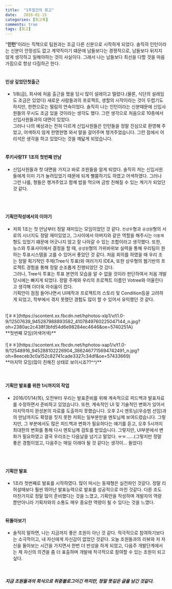 ```yaml
---
title:  "1주일간의 회고"
date:   2016-01-15
categories: [회고록]
comments: true
tags: [회고]
---
```


"__인턴__"이라는 직책으로 팀원과는 조금 다른 신분으로 시작하게 되었다. 솔직히 인턴이라는 신분이 안정성도 없고 계약직이기 떄문에 남들보다는 경쟁적으로, 남들보다 뒤지지 않게 생각하고 일해야하는 것이 사실이다. 그래서 나는 남들보다 최선을 다할 것을 마음가짐으로 항상 다짐하곤 한다.
<BR><br>


#### 인상 깊었던첫출근
* 1/8(금), 회사에 처음 출근을 했을 당시 많이 설레이고 떨렸다.(물론, 식단의 설레임도 조금은 있었다) 새로운 사람들과의 프로젝트, 생할의 시작이라는 것이 두렵기도 하지만, 한편으로는 떨림의 연속이었다. 솔직히 나는 인턴이라는 신분때문에 신입사원들의 무시도 조금 있을 것이라는 생각도 했다. 그런 생각으로 처음으로 10층에서 신입사원들과의 대면이 있었다. 
<br>그러나 나의 예상과는 전혀 다르게 신입사원들은 인턴들을 정말 진심으로 환영해 주었고, 어색하지 않게 한명한명 와서 말을 걸어주며 챙겨주었습니다. 그런 점에서 어리석은 생각을 하고 있었다는 것을 깨닯게 되었습니다.
<br><br>

#### 루키사랑TF 1조의 첫번째 만남
* 신입사원들과 첫 대면을 가지고 바로 조원들을 알게 되었다. 솔직히 저는 신입사원들에게 이미 기가 눌려있었기 때문에 되게 뻘쭘하기도 하였고 어색하였다. 그러나 그런 나를, 형들은 챙겨주었고 함께 밥을 먹으며 금방 친해질 수 있는 계기가 되었던 것 같다. 

<br><br>


#### 기획안작성에서의 이야기
* 저희 1조는 첫 만남부터 정말 재미있는 모임이었던 것 같다. `전상우`형과 `공성원`형의 서로의 시너지도 정말 재미있었고, 그사이에서 아버지와 같은 역할을 해주시는 `이동재`형도 있었기 떄문에 어긋나지 않고 잘 나아갈 수 있는 조합이라고 생각했다. 또한, 뉴스와 투표사이에서 결정을 할 때, `공성원`형의 가위바위보 실력을 통해 우리팀이 원하는 투표시스템을 고를 수 있어서 좋았던 것 같다. 처음 회의를 하였을 때 우리 조는 정말 획기적인 주제(Tree식 투표)와 여러가지 IDEA, 또한 상우형의 웹기반의 프로젝트 경험을 통해 정말 순조롭게 진행되었던 것 갔다.<BR>
그러나, Tree식 투표는 투표 본연의 모습을 알 수 없을 것이라 판단하여서 처음 개발당시에는 빠지게 되었다. 정말 주제와 우리의 프로젝트 이름인 Votree와 어울린다고 생각해 더더욱 아쉬움이 컸다. <BR>
기획안이 점점 들어나면서 UI제작과 프로젝트의 스토리 및 Condition등을 고려하게 되었고, 학부에서 겪지 못했던 경험도 많이 할 수 있어서 유익했던 것 같다. 
<br>
![ㅎㅎ](https://scontent.xx.fbcdn.net/hphotos-xlp1/v/t1.0-9/12507639_945287988893582_4107849760225047144_n.jpg?oh=2380ac2c438f3bfd54d6e98284ec4646&oe=5740251A)<br>
**첫번째 모임(어색어색)**
<br><br>
![ㅎㅎ](https://scontent.xx.fbcdn.net/hphotos-xap1/v/t1.0-9/12548916_945288102226904_3862467715694742491_n.jpg?oh=8eeceb3c0a152c82741cade3327c34df&oe=57433669)<br>
**마지막 모임(많이 친해진 상태로 보이시죠??^^)**
<br><br><br>

#### 기획안 발표를 위한 1시까지의 작업
* 2016/01/14(목), 오전부터 우리는 발표준비를 위해 계속적으로 피드백과 발표자료를 수정하면서 준비하고 있었습니다. 또한, 계속적인 UI 및 기술적인 변화가 있어서 마지막까지 완성본의 자료를 도출하지 못했습니다. 오후 2시 멘토님(우승범 선임)과의 만남까지도 확정을 짓지 못한 저희는 일부분만을 멘토님께 보여드렸습니다. 그렇지만, 그 부분에서도 많은 피드백과 변화가 필요하다는 얘기를 듣고, 오후 5시까지 최대한의 변화를 통해 다시 멘토님께 검토를 받았습니다. 그렇지만, UI부분에서 변화가 필요하였고 결국 우리조는 다음날을 넘기고 말았다. ㅠㅠ......(그렇지만 정말 좋은 경험이었고, 다음주는 매일 이래야 될 것 같다는 생각이... 들었다)

<br><br>

#### 기획안 발표
* 1조라 첫번째로 발표를 시작하였다. 많이 떠시는 동재형은 실전파인 것같다. 정말 리허설때보다 훨씬 뛰어난 발표능력으로 발표를 성공적으로 마친 것같다. 다른 조도 마찬가지로 정말 많이 준비했다는 것을 느꼈고, 기획안을 작성하며 개발자의 역량 뿐만아니라 기획자와의 소통도 매우 중요한 역량이 될 수 있다는 것을 느꼈다.
<br><br>

#### 뒤돌아보기
* 솔직히 말하면, 나는 지금까지 좋은 조원이 아닌 것 같다. 적극적으로 참여하기보다는 소극적이고, 내 자신에게 자신감이 없었던 것같다. 오늘 조원들과의 리뷰와 저 자신을 돌아보는 시간을 가지면서 한번 더 반성을 하게 되었고, 다음주 개발단계에서는 제 자신의 의견을 좀 더 표출하며 개발에 적극적으로 참여할 수 있는 조원이 되고 싶다. 

<br>

#### __*지금 조원들과의 회식으로 취중블로그이긴 하지만, 정말 뜻깊은 글을 남긴 것같다.*__
 
